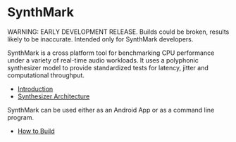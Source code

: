 SynthMark
===
WARNING: EARLY DEVELOPMENT RELEASE. Builds could be broken, results likely to be inaccurate. Intended only for SynthMark developers.

SynthMark is a cross platform tool for benchmarking CPU performance under a variety of real-time audio workloads. It uses a polyphonic synthesizer model to provide standardized tests for latency, jitter and computational throughput.

* [Introduction](Instroduction.md)
* [Synthesizer Architecture](Synthesizer.md)

SynthMark can be used either as an Android App or as a command line program.

* [How to Build](HowToBuild.md)
